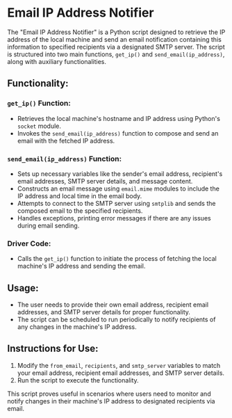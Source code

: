 # Email IP Address Notifier

The "Email IP Address Notifier" is a Python script designed to retrieve the IP address of the local machine and send an email notification containing this information to specified recipients via a designated SMTP server. The script is structured into two main functions, `get_ip()` and `send_email(ip_address)`, along with auxiliary functionalities.

## Functionality:

### `get_ip()` Function:
- Retrieves the local machine's hostname and IP address using Python's `socket` module.
- Invokes the `send_email(ip_address)` function to compose and send an email with the fetched IP address.

### `send_email(ip_address)` Function:
- Sets up necessary variables like the sender's email address, recipient's email addresses, SMTP server details, and message content.
- Constructs an email message using `email.mime` modules to include the IP address and local time in the email body.
- Attempts to connect to the SMTP server using `smtplib` and sends the composed email to the specified recipients.
- Handles exceptions, printing error messages if there are any issues during email sending.

### Driver Code:
- Calls the `get_ip()` function to initiate the process of fetching the local machine's IP address and sending the email.

## Usage:
- The user needs to provide their own email address, recipient email addresses, and SMTP server details for proper functionality.
- The script can be scheduled to run periodically to notify recipients of any changes in the machine's IP address.

## Instructions for Use:
1. Modify the `from_email`, `recipients`, and `smtp_server` variables to match your email address, recipient email addresses, and SMTP server details.
2. Run the script to execute the functionality.

This script proves useful in scenarios where users need to monitor and notify changes in their machine's IP address to designated recipients via email.
